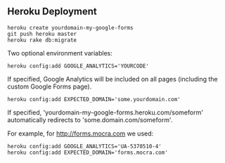 ## Heroku Deployment

    heroku create yourdomain-my-google-forms
    git push heroku master
    heroku rake db:migrate

Two optional environment variables:

    heroku config:add GOOGLE_ANALYTICS='YOURCODE'

If specified, Google Analytics will be included on all pages (including the custom Google Forms page).

    heroku config:add EXPECTED_DOMAIN='some.yourdomain.com'

If specified, 'yourdomain-my-google-forms.heroku.com/someform' automatically redirects to 'some.domain.com/someform'. 

For example, for http://forms.mocra.com we used:

    heroku config:add GOOGLE_ANALYTICS='UA-5370510-4'
    heroku config:add EXPECTED_DOMAIN='forms.mocra.com'
